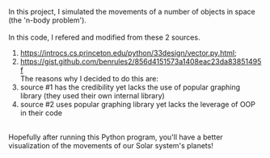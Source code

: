 In this project, I simulated the movements of a number of objects in space (the 'n-body problem'). <br />
<br />
In this code, I refered and modified from these 2 sources. <br />
1) https://introcs.cs.princeton.edu/python/33design/vector.py.html; <br /> 
2) https://gist.github.com/benrules2/856d4151573a1408eac23da83851495f <br />
The reasons why I decided to do this are:
1) source #1 has the credibility yet lacks the use of popular graphing library (they used their own internal library) <br /> 
2) source #2 uses popular graphing library yet lacks the leverage of OOP in their code <br /> 
<br />
Hopefully after running this Python program, you'll have a better visualization of the movements of our Solar system's planets! <br />